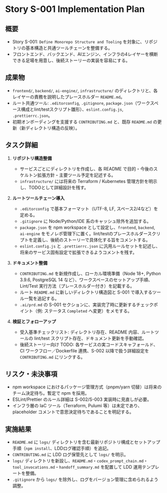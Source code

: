 # Story S-001 Implementation Plan

## 概要
- Story S-001: `Define Monorepo Structure and Tooling` を対象に、リポジトリの基本構造と共通ツールチェーンを整備する。
- フロントエンド、バックエンド、AIエンジン、インフラの4レイヤーを横断できる足場を用意し、後続ストーリーの実装を容易にする。

## 成果物
- `frontend/`, `backend/`, `ai-engine/`, `infrastructure/` のディレクトリと、各レイヤーの責務を説明したプレースホルダー `README.md`。
- ルート共通ツール: `.editorconfig`, `.gitignore`, `package.json`（ワークスペース構成とlint/testスクリプト雛形）、`eslint.config.js`, `.prettierrc.json`。
- 初期オンボーディングを支援する `CONTRIBUTING.md` と、既存 `README.md` の更新（新ディレクトリ構造の反映）。

## タスク詳細
1. **リポジトリ構造整備**
   - サービスごとにディレクトリを作成し、各 README で目的・今後のスケルトン拡張方針・主要ツール予定を記述する。
   - `infrastructure/` には将来の Terraform / Kubernetes 管理方針を明示し、TODOとして詳細設計を残す。

2. **ルートツールチェーン導入**
   - `.editorconfig` で基本フォーマット（UTF-8, LF, スペース2/4など）を定める。
   - `.gitignore` に Node/Python/IDE 系のキャッシュ除外を追加する。
   - `package.json` を npm workspace として設定し、`frontend`, `backend`, `ai-engine` をモノレポ管理下に置く。lint/testのプレースホルダースクリプトを定義し、後続のストーリーで具体化する旨をコメントする。
   - `eslint.config.js` と `.prettierrc.json` に汎用ルールセットを記述し、将来のサービス固有設定で拡張できるようコメントを残す。

3. **ドキュメント整備**
   - `CONTRIBUTING.md` を新規作成し、ローカル環境準備（Node 18+, Python 3.9.6, PostgreSQL 14 など）、ワークスペースのセットアップ手順、Lint/Test 実行方法（プレースホルダー付き）を記載する。
   - ルート `README.md` に新しいディレクトリ構造図と S-001 で導入するツール一覧を追記する。
   - `.ai/prd.md` の S-001 セクションに、実装完了時に更新するチェックポイント（例: ステータス `Completed` へ変更）をメモする。

4. **検証とフォローアップ**
   - 受入基準チェックリスト: ディレクトリ存在、README 内容、ルートツールの lint/test スクリプト存在、ドキュメント更新を手動確認。
   - 後続ストーリー向け TODO: 各サービスの実コードスキャフォールド、CI ワークフロー／Dockerfile 連携、S-002 以降で扱う詳細設定を `CONTRIBUTING.md` にリンクする。

## リスク・未決事項
- npm workspace におけるパッケージ管理方式（pnpm/yarn 切替）は将来のチーム決定待ち。暫定で npm を採用。
- ESLint/Prettier のルール詳細は S-002/S-003 実装時に見直しが必要。
- インフラ層の IaC ツール（Terraform, Pulumi 等）は未定であり、placeholder コメントで意思決定待ちであることを明記する。

## 実施結果
- `README.md` に `logs/` ディレクトリを含む最新リポジトリ構成とセットアップ手順（`npm install`、LDDログ確認手順）を追記。
- `CONTRIBUTING.md` に LDD ログ保管先として `logs/` を明示。
- `logs/` ディレクトリを新設し、`README.md`・`codex_prompt_chain.md`・`tool_invocations.md`・`handoff_summary.md` を配置して LDD 運用テンプレートを整備。
- `.gitignore` から `logs/` を除外し、ログをバージョン管理に含められるよう調整。
